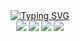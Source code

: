 <div align="center"><a href="https://git.io/typing-svg"><img src="https://readme-typing-svg.demolab.com?font=Press+Start+2P&size=26&duration=2500&pause=6000&color=000000&center=true&vCenter=true&width=435&lines=py-is-cool" alt="Typing SVG" /></a></div>
<div align="center">
  <img src="https://img.shields.io/github/repo-size/FeliBog/py-is-cool?style=plastic"/>
  <img src="https://img.shields.io/github/license/FeliBog/py-is-cool?style=plastic"/>
  <img src="https://tokei.rs/b1/github/FeliBog/py-is-cool"/>
  <img src="https://img.shields.io/github/v/release/FeliBog/py-is-cool?style=plastic"/>
</div>

